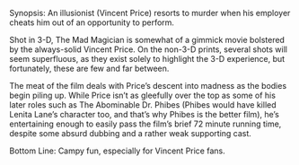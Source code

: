 Synopsis: An illusionist (Vincent Price) resorts to murder when his employer cheats him out of an opportunity to perform.

Shot in 3-D, The Mad Magician is somewhat of a gimmick movie bolstered by the always-solid Vincent Price.  On the non-3-D prints, several shots will seem superfluous, as they exist solely to highlight the 3-D experience, but fortunately, these are few and far between. 

The meat of the film deals with Price’s descent into madness as the bodies begin piling up. While Price isn’t as gleefully over the top as some of his later roles such as The Abominable Dr. Phibes (Phibes would have killed Lenita Lane’s character too, and that’s why Phibes is the better film), he’s entertaining enough to easily pass the film’s brief 72 minute running time, despite some absurd dubbing and a rather weak supporting cast.

Bottom Line: Campy fun, especially for Vincent Price fans.


